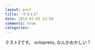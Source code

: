 ```yaml
---
layout: post
title: "テスト2"
date: 2014-01-05 13:50
comments: true
categories: 
---
```



テスト2です。
octopress, なんかおかしい？
